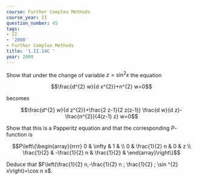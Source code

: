 ```yaml
---
course: Further Complex Methods
course_year: II
question_number: 45
tags:
- II
- '2008'
- Further Complex Methods
title: '1.II.14C '
year: 2008
---
```



Show that under the change of variable $z=\sin ^{2} x$ the equation

$$\frac{d^{2} w}{d x^{2}}+n^{2} w=0$$

becomes

$$\frac{d^{2} w}{d z^{2}}+\frac{2 z-1}{2 z(z-1)} \frac{d w}{d z}-\frac{n^{2}}{4(z-1) z} w=0$$

Show that this is a Papperitz equation and that the corresponding $P$-function is

$$P\left\{\begin{array}{rrrr}
0 & \infty & 1 & \\
0 & \frac{1}{2} n & 0 & z \\
\frac{1}{2} & -\frac{1}{2} n & \frac{1}{2} &
\end{array}\right\}$$

Deduce that $F\left(\frac{1}{2} n,-\frac{1}{2} n ; \frac{1}{2} ; \sin ^{2} x\right)=\cos n x$.